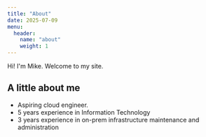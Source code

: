 ```yaml
---
title: "About"
date: 2025-07-09
menu:
  header:
    name: "about"
    weight: 1
---
```


Hi! I'm Mike. Welcome to my site.

<h2>A little about me</h2>
<ul>
<li>Aspiring cloud engineer.</li>
<li>5 years experience in Information Technology</li>
<li>3 years experience in on-prem infrastructure maintenance and administration</li>
</ul>
